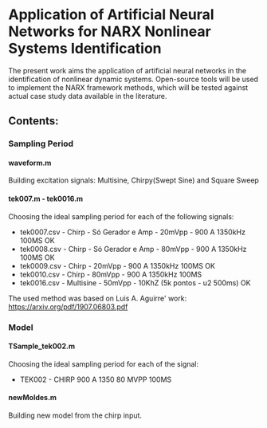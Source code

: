 # Application of Artificial Neural Networks for NARX Nonlinear Systems Identification

The present work aims the application of artificial neural networks in the identification of nonlinear dynamic systems. Open-source tools will be used to implement the NARX framework methods, which will be tested against actual case study data available in the literature.

## Contents:

### Sampling Period

#### waveform.m

Building excitation signals: Multisine, Chirpy(Swept Sine) and Square Sweep

#### tek007.m - tek0016.m

Choosing the ideal sampling period for each of the following signals:
- tek0007.csv - Chirp - Só Gerador e Amp - 20mVpp - 900 A 1350kHz 100MS OK
- tek0008.csv - Chirp - Só Gerador e Amp - 80mVpp - 900 A 1350kHz 100MS OK
- tek0009.csv - Chirp - 20mVpp - 900 A 1350kHz 100MS OK
- tek0010.csv - Chirp - 80mVpp - 900 A 1350kHz 100MS 
- tek0016.csv - Multisine - 50mVpp - 10KhZ (5k pontos - u2 500ms) OK

The used method was based on Luis A. Aguirre' work: https://arxiv.org/pdf/1907.06803.pdf

### Model

#### TSample_tek002.m 

Choosing the ideal sampling period for each of the signal:
- TEK002 - CHIRP 900 A 1350 80 MVPP 100MS

#### newMoldes.m 

Building new model from the chirp input. 
